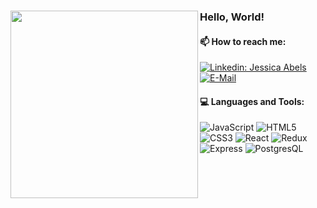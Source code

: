 ### Hello, World!  <img src="https://i.ibb.co/5xnHM6h/pixelart.png" align="left" width="300px">
  
  
  #### 📫 How to reach me:   

  [![Linkedin: Jessica Abels](https://img.shields.io/badge/-JessicaAbels-blue?style=flat-square&logo=Linkedin&logoColor=white&link=https://www.linkedin.com/in/jessica-abels-pdx/)](https://www.linkedin.com/in/jessica-abels-pdx/)
<a href="mailto:mailto:jessabels92@gmail.com">![E-Mail](https://img.shields.io/badge/email-2a8?style=flat-square&logo=gmail&logoColor=white)</a>
  
  #### 💻 Languages and Tools: <br />

![JavaScript](https://img.shields.io/badge/-JavaScript-black?style=flat&logo=javascript)
![HTML5](https://img.shields.io/badge/-HTML5-E34F26?style=flat&logo=html5&logoColor=white)
![CSS3](https://img.shields.io/badge/-CSS3-1572B6?style=flat&logo=css3)
![React](https://img.shields.io/badge/-React-black?style=flat&logo=react)
![Redux](https://img.shields.io/badge/-Redux-lightblue?style=flat&logo=redux)
![Express](https://img.shields.io/badge/-Express-blue?style=flat&logo=express)
![PostgresQL](https://img.shields.io/badge/-PostgreSQL-blue?style=flat&logo=postgresql)
